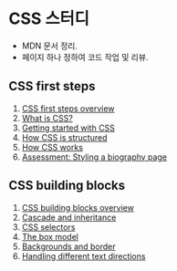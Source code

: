 # CSS 스터디

- MDN 문서 정리.
- 페이지 하나 정하여 코드 작업 및 리뷰.

## CSS first steps

1. [CSS first steps overview](mdn/1.%20CSS%20first%20steps/1.%20CSS%20first%20steps%20overview/)
2. [What is CSS?](mdn/1.%20CSS%20first%20steps/2.%20What%20is%20CSS%3F/)
3. [Getting started with CSS](mdn/1.%20CSS%20first%20steps/3.%20Getting%20started%20with%20CSS/)
4. [How CSS is structured](mdn/1.%20CSS%20first%20steps/4.%20How%20CSS%20is%20structured/)
5. [How CSS works](mdn/1.%20CSS%20first%20steps/5.%20How%20CSS%20works/)
6. [Assessment: Styling a biography page](mdn/1.%20CSS%20first%20steps/6.%20Assessment%3A%20Styling%20a%20biography%20page/)

## CSS building blocks

1. [CSS building blocks overview](mdn/2.%20CSS%20building%20blocks/1.%20CSS%20building%20blocks%20overview/)
2. [Cascade and inheritance](mdn/2.%20CSS%20building%20blocks/2.%20Cascade%20and%20inheritance/)
3. [CSS selectors](mdn/2.%20CSS%20building%20blocks/3.%20CSS%20selectors/)
4. [The box model](mdn/2.%20CSS%20building%20blocks/4.%20The%20box%20model/)
5. [Backgrounds and border](mdn/2.%20CSS%20building%20blocks/5.%20Backgrounds%20and%20borders/)
6. [Handling different text directions](mdn/2.%20CSS%20building%20blocks/6.%20Handling%20different%20text%20directions/)